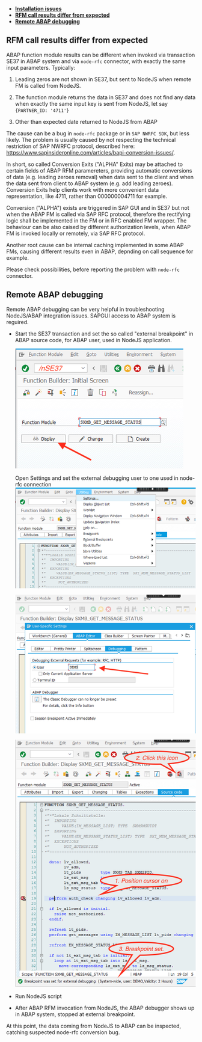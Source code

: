 - **[Installation issues](installation.md#troubleshooting)**
- **[RFM call results differ from expected](#rfm-call-results-differ-from-expected)**
- **[Remote ABAP debugging](#remote-abap-debugging)**

## RFM call results differ from expected

ABAP function module results can be different when invoked via transaction SE37 in ABAP system
and via `node-rfc` connector, with exactly the same input parameters. Typically:

1. Leading zeros are not shown in SE37, but sent to NodeJS when remote FM is called from NodeJS.

2. The function module returns the data in SE37 and does not find any data when exactly the same input key is sent from NodeJS, let say `{PARTNER_ID: '4711'}`

3. Other than expected date returned to NodeJS from ABAP

The cause can be a bug in `node-rfc` package or in `SAP NWRFC SDK`, but less likely.
The problem is usually caused by not respecting the technical restriction of SAP NWRFC protocol,
described here: https://www.sapinsideronline.com/articles/bapi-conversion-issues/.

In short, so called Conversion Exits ("ALPHA" Exits) may be attached to certain fields of ABAP RFM paramereters,
providing automatic conversions of data (e.g. leading zeroes removal) when data sent to the client and when
the data sent from client to ABAP system (e.g. add leading zeroes). Conversion Exits help clients work with more
convenient data representation, like 4711, rather than 000000004711 for example.

Conversion ("ALPHA") exists are triggered in SAP GUI and in SE37 but not when
the ABAP FM is called via SAP RFC protocol, therefore the rectifying logic shall be
implemented in the FM or in RFC enabled FM wrapper. The behaviour can be also caised by different authorization levels, when ABAP FM is invoked
locally or remotely, via SAP RFC protocol.

Another root cause can be internal caching implemented in some ABAP FMs, causing different results even in ABAP, depnding on call sequence for example.

Please check possibilities, before reporting the problem with `node-rfc` connector.

## Remote ABAP debugging

Remote ABAP debugging can be very helpful in troubleshooting NodeJS/ABAP integration issues.
SAPGUI access to ABAP system is reguired.

- Start the SE37 transaction and set the so called "external breakpoint" in ABAP source code, for ABAP user, used in NodeJS application.

    ![debug](assets/debug1.png)

    Open Settings and set the external debugging user to one used in node-rfc connection
    ![ext1](assets/debug2.png)

    ![ext2](assets/debug3.png)

    ![ext3](assets/debug4.png)

- Run NodeJS script

- After ABAP RFM invocation from NodeJS, the ABAP debugger shows up in ABAP system, stopped at external breakpoint.

At this point, the data coming from NodeJS to ABAP can be inspected, catching suspected node-rfc conversion bug.
